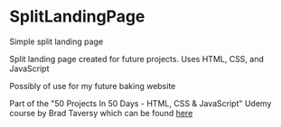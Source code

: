 # SplitLandingPage
Simple split landing page

Split landing page created for future projects. Uses HTML, CSS, and JavaScript

Possibly of use for my future baking website

Part of the "50 Projects In 50 Days - HTML, CSS & JavaScript" Udemy course by Brad Taversy which can be found [here](https://www.udemy.com/course/50-projects-50-days/?src=sac&kw=50)
